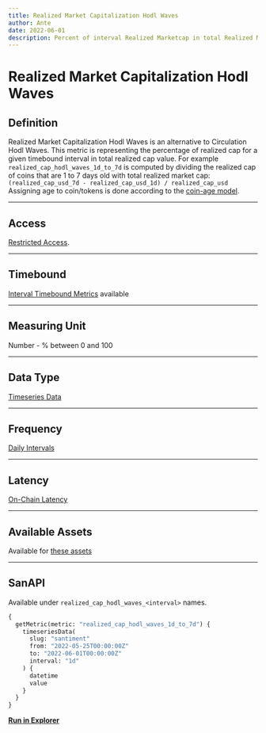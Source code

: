 ```yaml
---
title: Realized Market Capitalization Hodl Waves
author: Ante
date: 2022-06-01
description: Percent of interval Realized Marketcap in total Realized Marketcap
---
```

# Realized Market Capitalization Hodl Waves

## Definition

Realized Market Capitalization Hodl Waves is an alternative to Circulation Hodl Waves.
This metric is representing the percentage of realized cap for a given timebound
interval in total realized cap value.
For example `realized_cap_hodl_waves_1d_to_7d` is computed by dividing the realized
cap of coins that are 1 to 7 days old with total realized market cap:
`(realized_cap_usd_7d - realized_cap_usd_1d) / realized_cap_usd`
Assigning age to coin/tokens is done according to the [coin-age model](/metrics/details/stack-coin-age-model).

---

## Access

[Restricted Access](/metrics/details/access#restricted-access).

---

## Timebound

[Interval Timebound Metrics](/metrics/details/interval_timebound) available

---

## Measuring Unit

Number - % between 0 and 100

---

## Data Type

[Timeseries Data](/metrics/details/data-type#timeseries-data)

---

## Frequency

[Daily Intervals](/metrics/details/frequency#daily-frequency)

---

## Latency

[On-Chain Latency](/metrics/details/latency#on-chain-latency)

---

## Available Assets

Available for [these
assets](<https://api.santiment.net/graphiql?variables=&query=%7B%0A%20%20getMetric(metric%3A%20%22realized_cap_hodl_waves_1d_to_7d%22)%20%7B%0A%20%20%20%20metadata%20%7B%0A%20%20%20%20%20%20availableSlugs%0A%20%20%20%20%7D%0A%20%20%7D%0A%7D%0A>)

---

## SanAPI

Available under `realized_cap_hodl_waves_<interval>` names.

```graphql
{
  getMetric(metric: "realized_cap_hodl_waves_1d_to_7d") {
    timeseriesData(
      slug: "santiment"
      from: "2022-05-25T00:00:00Z"
      to: "2022-06-01T00:00:00Z"
      interval: "1d"
    ) {
      datetime
      value
    }
  }
}
```

**[Run in Explorer](<https://api.santiment.net/graphiql?query=%7B%0A%20%20getMetric(metric%3A%20%22realized_cap_hodl_waves_1d_to_7d%22)%20%7B%0A%20%20%20%20timeseriesData(%0A%20%20%20%20%20%20slug%3A%20%22santiment%22%0A%20%20%20%20%20%20from%3A%20%222022-05-25T00%3A00%3A00Z%22%0A%20%20%20%20%20%20to%3A%20%222022-06-01T00%3A00%3A00Z%22%0A%20%20%20%20%20%20interval%3A%20%221d%22%0A%20%20%20%20)%20%7B%0A%20%20%20%20%20%20datetime%0A%20%20%20%20%20%20value%0A%20%20%20%20%7D%0A%20%20%7D%0A%7D>)**

